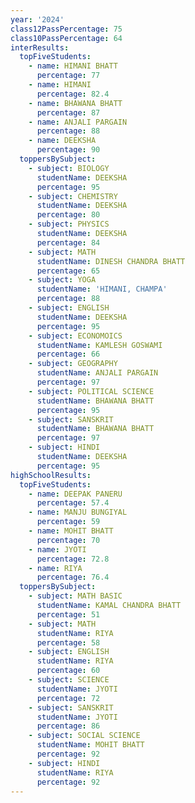 ```yaml
---
year: '2024'
class12PassPercentage: 75
class10PassPercentage: 64
interResults:
  topFiveStudents:
    - name: HIMANI BHATT
      percentage: 77
    - name: HIMANI
      percentage: 82.4
    - name: BHAWANA BHATT
      percentage: 87
    - name: ANJALI PARGAIN
      percentage: 88
    - name: DEEKSHA
      percentage: 90
  toppersBySubject:
    - subject: BIOLOGY
      studentName: DEEKSHA
      percentage: 95
    - subject: CHEMISTRY
      studentName: DEEKSHA
      percentage: 80
    - subject: PHYSICS
      studentName: DEEKSHA
      percentage: 84
    - subject: MATH
      studentName: DINESH CHANDRA BHATT
      percentage: 65
    - subject: YOGA
      studentName: 'HIMANI, CHAMPA'
      percentage: 88
    - subject: ENGLISH
      studentName: DEEKSHA
      percentage: 95
    - subject: ECONOMOICS
      studentName: KAMLESH GOSWAMI
      percentage: 66
    - subject: GEOGRAPHY
      studentName: ANJALI PARGAIN
      percentage: 97
    - subject: POLITICAL SCIENCE
      studentName: BHAWANA BHATT
      percentage: 95
    - subject: SANSKRIT
      studentName: BHAWANA BHATT
      percentage: 97
    - subject: HINDI
      studentName: DEEKSHA
      percentage: 95
highSchoolResults:
  topFiveStudents:
    - name: DEEPAK PANERU
      percentage: 57.4
    - name: MANJU BUNGIYAL
      percentage: 59
    - name: MOHIT BHATT
      percentage: 70
    - name: JYOTI
      percentage: 72.8
    - name: RIYA
      percentage: 76.4
  toppersBySubject:
    - subject: MATH BASIC
      studentName: KAMAL CHANDRA BHATT
      percentage: 51
    - subject: MATH
      studentName: RIYA
      percentage: 58
    - subject: ENGLISH
      studentName: RIYA
      percentage: 60
    - subject: SCIENCE
      studentName: JYOTI
      percentage: 72
    - subject: SANSKRIT
      studentName: JYOTI
      percentage: 86
    - subject: SOCIAL SCIENCE
      studentName: MOHIT BHATT
      percentage: 92
    - subject: HINDI
      studentName: RIYA
      percentage: 92
---
```



